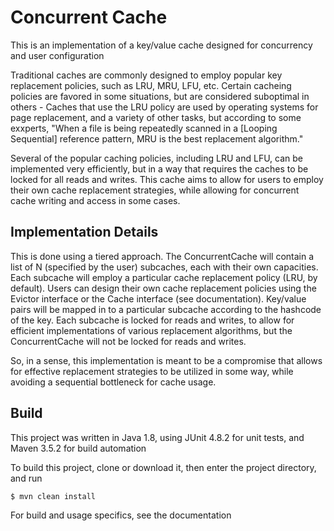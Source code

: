 # Concurrent Cache

This is an implementation of a key/value cache designed for concurrency and user configuration

Traditional caches are commonly designed to employ popular key replacement policies, such as LRU, MRU, LFU, etc. Certain cacheing policies are favored in some situations, but are considered suboptimal in others - Caches that use the LRU policy are used by operating systems for page replacement, and a variety of other tasks, but according to some exxperts, "When a file is being repeatedly scanned in a [Looping Sequential] reference pattern, MRU is the best replacement algorithm."

Several of the popular caching policies, including LRU and LFU, can be implemented very efficiently, but in a way that requires the caches to be locked for all reads and writes. This cache aims to allow for users to employ their own cache replacement strategies, while allowing for concurrent cache writing and access in some cases.

## Implementation Details

This is done using a tiered approach. The ConcurrentCache will contain a list of N (specified by the user) subcaches, each with their own capacities. Each subcache will employ a particular cache replacement policy (LRU, by default). Users can design their own cache replacement policies using the Evictor interface or the Cache interface (see documentation). Key/value pairs will be mapped in to a particular subcache according to the hashcode of the key. Each subcache is locked for reads and writes, to allow for efficient implementations of various replacement algorithms, but the ConcurrentCache will not be locked for reads and writes.

So, in a sense, this implementation is meant to be a compromise that allows for effective replacement strategies to be utilized in some way, while avoiding a sequential bottleneck for cache usage.


## Build

This project was written in Java 1.8, using JUnit 4.8.2 for unit tests, and Maven 3.5.2 for build automation

To build this project, clone or download it, then enter the project directory, and run

`$ mvn clean install`

For build and usage specifics, see the documentation
